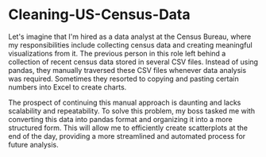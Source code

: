 # Cleaning-US-Census-Data
Let's imagine that I'm hired as a data analyst at the Census Bureau, where my responsibilities include collecting census data and creating meaningful visualizations from it. The previous person in this role left behind a collection of recent census data stored in several CSV files. Instead of using pandas, they manually traversed these CSV files whenever data analysis was required. Sometimes they resorted to copying and pasting certain numbers into Excel to create charts.

The prospect of continuing this manual approach is daunting and lacks scalability and repeatability. To solve this problem, my boss tasked me with converting this data into pandas format and organizing it into a more structured form. This will allow me to efficiently create scatterplots at the end of the day, providing a more streamlined and automated process for future analysis.
